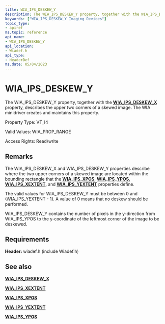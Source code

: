 ```yaml
---
title: WIA_IPS_DESKEW_Y
description: The WIA_IPS_DESKEW_Y property, together with the WIA_IPS_DESKEW_X property, describes the upper two corners of a skewed image. The WIA minidriver creates and maintains this property.
keywords: ["WIA_IPS_DESKEW_Y Imaging Devices"]
topic_type:
- apiref
ms.topic: reference
api_name:
- WIA_IPS_DESKEW_Y
api_location:
- Wiadef.h
api_type:
- HeaderDef
ms.date: 05/04/2023
---
```


# WIA_IPS_DESKEW_Y

The WIA_IPS_DESKEW_Y property, together with the [**WIA_IPS_DESKEW_X**](wia-ips-deskew-x.md) property, describes the upper two corners of a skewed image. The WIA minidriver creates and maintains this property.

Property Type: VT_I4

Valid Values: WIA_PROP_RANGE

Access Rights: Read/write

## Remarks

The WIA_IPS_DESKEW_X and WIA_IPS_DESKEW_Y properties describe where the two upper corners of a skewed image are located within the bounding rectangle that the [**WIA_IPS_XPOS**](wia-ips-xpos.md), [**WIA_IPS_YPOS**](wia-ips-ypos.md), [**WIA_IPS_XEXTENT**](wia-ips-xextent.md), and [**WIA_IPS_YEXTENT**](wia-ips-yextent.md) properties define.

The valid values for WIA_IPS_DESKEW_Y must be between 0 and (WIA_IPS_YEXTENT - 1). A value of 0 means that no deskew should be performed.

WIA_IPS_DESKEW_Y contains the number of pixels in the y-direction from WIA_IPS_YPOS to the y-coordinate of the leftmost corner of the image to be deskewed.

## Requirements

**Header:** wiadef.h (include Wiadef.h)

## See also

[**WIA_IPS_DESKEW_X**](wia-ips-deskew-x.md)

[**WIA_IPS_XEXTENT**](wia-ips-xextent.md)

[**WIA_IPS_XPOS**](wia-ips-xpos.md)

[**WIA_IPS_YEXTENT**](wia-ips-yextent.md)

[**WIA_IPS_YPOS**](wia-ips-ypos.md)
